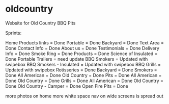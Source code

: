 # oldcountry
Website for Old Country BBQ Pits

Sprints:

Home
	Products links = Done
		Portable = Done
		Backyard = Done
	Text Area = Done
	Contact Info = Done
	About us = Done
	Testimonials = Done
	Delivery Info = Done
	Smoke Ring = Done
Products  = Done
	Science of Insulated = Done
	Portable Trailers = need update
	<!-- Update with this content: http://bbquepits.com/bbq_smokers_photos_2.htm -->
		BBQ Smokers = Updated with swipebox
		BBQ Smokers - Insulated = Updated with swipebox
		BBQ Grills = Updated with swipebox
		Rotisseries = Done
	Backyard = Done
		Smokers = Done
			All American = Done
			Old Country = Done
		Pits = Done
			All American = Done
			<!-- there is cool photo at: http://bbquepits.com/bbq_smokers_photos_2.htm -->
			Old Country = Done
		Grills = Done
			All American = Done
			Old Country = Done
			Old Country - Camper = Done
		Open Fire Pits = Done


<!-- *Pretty up the card content on home. -->
more photos on home
more white space
nav on wide screens is spread out